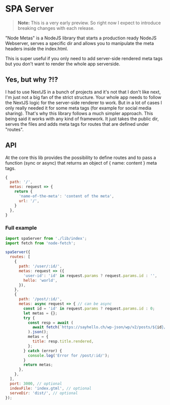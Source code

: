 # SPA Server

> **Note:** This is a very early preview. So right now I expect to introduce breaking changes with each release.

"Node Metas" is a NodeJS library that starts a production ready NodeJS Webserver, serves a specific dir and allows you to manipulate the meta headers inside the index.html.

This is super useful if you only need to add server-side rendered meta tags but you don't want to render the whole app serverside.

## Yes, but why ?!?
I had to use NextJS in a bunch of projects and it's not that I don't like next, I'm just not a big fan of the strict structure. Your whole app needs to follow the NextJS logic for the server-side renderer to work. But in a lot of cases I only really needed it for some meta tags (for example for social media sharing). That's why this library follows a much simpler approach. This being said it works with any kind of framework. It just takes the public dir, serves the files and adds meta tags for routes that are defined under "routes".
## API

At the core this lib provides the possibility to define routes and to pass a function (sync or async) that returns an object of { name: content } meta tags.
```js
{
  path: '/',
  metas: request => {
    return {
      'name-of-the-meta': 'content of the meta',
      url: '/',
    }
  },
}
```

### Full example

```js
import spaServer from './lib/index';
import fetch from 'node-fetch';

spaServer({
  routes: [
    {
      path: '/user/:id/',
      metas: request => ({
        'user-id': 'id' in request.params ? request.params.id : '',
        hello: 'world',
      }),
    },
    {
      path: '/post/:id/',
      metas: async request => { // can be async
        const id = 'id' in request.params ? request.params.id : 0;
        let metas = {};
        try {
          const resp = await (
            await fetch(`https://sayhello.ch/wp-json/wp/v2/posts/${id}/`)
          ).json();
          metas = {
            title: resp.title.rendered,
          };
        } catch (error) {
          console.log('Error for /post/:id/');
        }
        return metas;
      },
    },
  ],
  port: 3000, // optional
  indexFile: 'index.gtml', // optional
  serveDir: 'dist/', // optional
});
```
    
